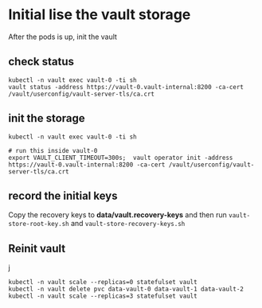 # Initial lise the vault storage

After the pods is up, init the vault

## check status

```shell
kubectl -n vault exec vault-0 -ti sh
vault status -address https://vault-0.vault-internal:8200 -ca-cert /vault/userconfig/vault-server-tls/ca.crt
```

## init the storage

```shell
kubectl -n vault exec vault-0 -ti sh

# run this inside vault-0
export VAULT_CLIENT_TIMEOUT=300s;  vault operator init -address https://vault-0.vault-internal:8200 -ca-cert /vault/userconfig/vault-server-tls/ca.crt
```

## record the initial keys

Copy the recovery keys to **data/vault.recovery-keys** and then run `vault-store-root-key.sh` and `vault-store-recovery-keys.sh`


## Reinit vault
j
```shell
kubectl -n vault scale --replicas=0 statefulset vault
kubectl -n vault delete pvc data-vault-0 data-vault-1 data-vault-2
kubectl -n vault scale --replicas=3 statefulset vault
```
